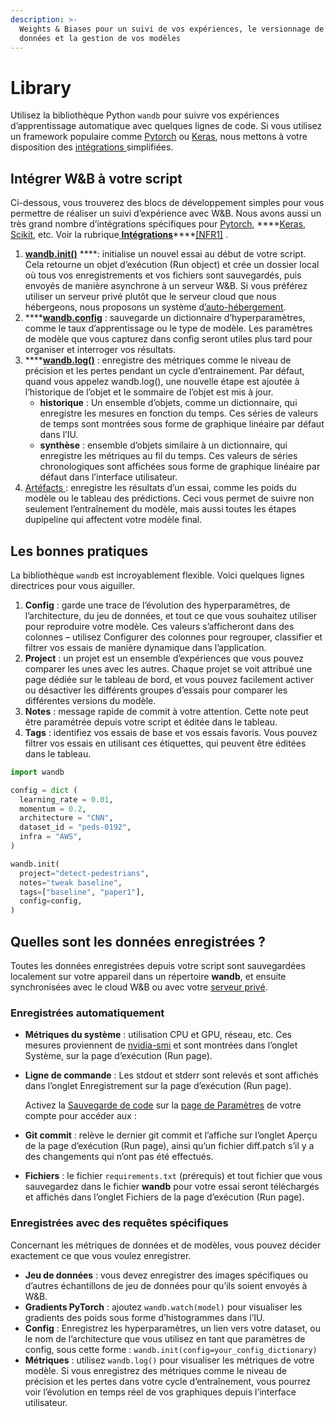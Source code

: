 ```yaml
---
description: >-
  Weights & Biases pour un suivi de vos expériences, le versionnage de jeux de
  données et la gestion de vos modèles
---
```


# Library

Utilisez la bibliothèque Python `wandb` pour suivre vos expériences d’apprentissage automatique avec quelques lignes de code. Si vous utilisez un framework populaire comme [Pytorch](https://docs.wandb.ai/v/fr/integrations/pytorch) ou [Keras](https://docs.wandb.ai/v/fr/integrations/keras), nous mettons à votre disposition des [intégrations ](https://docs.wandb.ai/v/fr/integrations)simplifiées.

## **Intégrer W&B à votre script**

 Ci-dessous, vous trouverez des blocs de développement simples pour vous permettre de réaliser un suivi d’expérience avec W&B. Nous avons aussi un très grand nombre d’intégrations spécifiques pour [Pytorch](https://docs.wandb.ai/v/fr/integrations/pytorch), ****[Keras](https://docs.wandb.ai/v/fr/integrations/keras), [Scikit](https://docs.wandb.ai/v/fr/integrations/scikit), etc. Voir la rubrique[ **Intégrations**](https://docs.wandb.ai/v/fr/integrations)\*\*\*\*[\[NFR1\]](applewebdata://7B9852B0-959C-4F67-B6E9-3EB41201E5AA#_msocom_1) .

1.  [**wandb.init\(\)**](https://docs.wandb.ai/v/fr/library/init) ****: initialise un nouvel essai au début de votre script. Cela retourne un objet d’exécution \(Run object\) et crée un dossier local où tous vos enregistrements et vos fichiers sont sauvegardés, puis envoyés de manière asynchrone à un serveur W&B. Si vous préférez utiliser un serveur privé plutôt que le serveur cloud que nous hébergeons, nous proposons un système d[’auto-hébergement](https://docs.wandb.ai/v/fr/self-hosted).
2. \*\*\*\*[**wandb.config**](https://docs.wandb.ai/v/fr/library/config) : sauvegarde un dictionnaire d’hyperparamètres, comme le taux d’apprentissage ou le type de modèle. Les paramètres de modèle que vous capturez dans config seront utiles plus tard pour organiser et interroger vos résultats.
3. \*\*\*\*[**wandb.log\(\)**](https://docs.wandb.ai/v/fr/library/log) : enregistre des métriques comme le niveau de précision et les pertes pendant un cycle d’entrainement. Par défaut, quand vous appelez wandb.log\(\), une nouvelle étape est ajoutée à l’historique de l’objet et le sommaire de l’objet est mis à jour.
   * **historique** : Un ensemble d’objets, comme un dictionnaire, qui enregistre les mesures en fonction du temps. Ces séries de valeurs de temps sont montrées sous forme de graphique linéaire par défaut dans l’IU.
   * **synthèse** : ensemble d’objets similaire à un dictionnaire, qui enregistre les métriques au fil du temps. Ces valeurs de séries chronologiques sont affichées sous forme de graphique linéaire par défaut dans l’interface utilisateur.
4. [ Artéfacts ](https://docs.wandb.ai/v/fr/artifacts): enregistre les résultats d’un essai, comme les poids du modèle ou le tableau des prédictions. Ceci vous permet de suivre non seulement l’entraînement du modèle, mais aussi toutes les étapes dupipeline qui affectent votre modèle final.

##  **Les bonnes pratiques**

La bibliothèque `wandb` est incroyablement flexible. Voici quelques lignes directrices pour vous aiguiller.

1. **Config** : garde une trace de l’évolution des hyperparamètres, de l’architecture, du jeu de données, et tout ce que vous souhaitez utiliser pour reproduire votre modèle. Ces valeurs s’afficheront dans des colonnes – utilisez Configurer des colonnes pour regrouper, classifier et filtrer vos essais de manière dynamique dans l’application.
2. **Project** : un projet est un ensemble d’expériences que vous pouvez comparer les unes avec les autres. Chaque projet se voit attribué une page dédiée sur le tableau de bord, et vous pouvez facilement activer ou désactiver les différents groupes d’essais pour comparer les différentes versions du modèle.
3. **Notes** : message rapide de commit à votre attention. Cette note peut être paramétrée depuis votre script et éditée dans le tableau.
4. **Tags** : identifiez vos essais de base et vos essais favoris. Vous pouvez filtrer vos essais en utilisant ces étiquettes, qui peuvent être éditées dans le tableau.

```python
import wandb

config = dict (
  learning_rate = 0.01,
  momentum = 0.2,
  architecture = "CNN",
  dataset_id = "peds-0192",
  infra = "AWS",
)

wandb.init(
  project="detect-pedestrians",
  notes="tweak baseline",
  tags=["baseline", "paper1"],
  config=config,
)
```

##  Quelles sont les données enregistrées ?

Toutes les données enregistrées depuis votre script sont sauvegardées localement sur votre appareil dans un répertoire **wandb**, et ensuite synchronisées avec le cloud W&B ou avec votre [serveur privé](https://docs.wandb.ai/v/fr/self-hosted).

### Enregistrées automatiquement

* **Métriques du système** : utilisation CPU et GPU, réseau, etc. Ces mesures proviennent de [nvidia-smi](https://developer.nvidia.com/nvidia-system-management-interface) et sont montrées dans l’onglet Système, sur la page d’exécution \(Run page\).
* **Ligne de commande** : Les stdout et stderr sont relevés et sont affichés dans l’onglet Enregistrement sur la page d’exécution \(Run page\).

  Activez la [Sauvegarde de code](http://wandb.me/code-save-colab) sur la [page de Paramètres](https://wandb.ai/settings) de votre compte pour accéder aux :

* **Git commit** : relève le dernier git commit et l’affiche sur l’onglet Aperçu de la page d’exécution \(Run page\), ainsi qu’un fichier diff.patch s’il y a des changements qui n’ont pas été effectués.
* **Fichiers** : le fichier `requirements.txt` \(prérequis\) et tout fichier que vous sauvegardez dans le fichier **wandb** pour votre essai seront téléchargés et affichés dans l’onglet Fichiers de la page d’exécution \(Run page\).

###  **Enregistrées avec des requêtes spécifiques**

Concernant les métriques de données et de modèles, vous pouvez décider exactement ce que vous voulez enregistrer.

* **Jeu de données** : vous devez enregistrer des images spécifiques ou d’autres échantillons de jeu de données pour qu’ils soient envoyés à W&B.
* **Gradients PyTorch** : ajoutez `wandb.watch(model)` pour visualiser les gradients des poids sous forme d’histogrammes dans l’IU.
* **Config** :  Enregistrez les hyperparamètres, un lien vers votre dataset, ou le nom de l’architecture que vous utilisez en tant que paramètres de config, sous cette forme : `wandb.init(config=your_config_dictionary)`
* **Métriques** : utilisez `wandb.log()` pour visualiser les métriques de votre modèle. Si vous enregistrez des métriques comme le niveau de précision et les pertes dans votre cycle d’entraînement, vous pourrez voir l’évolution en temps réel de vos graphiques depuis l’interface utilisateur.

